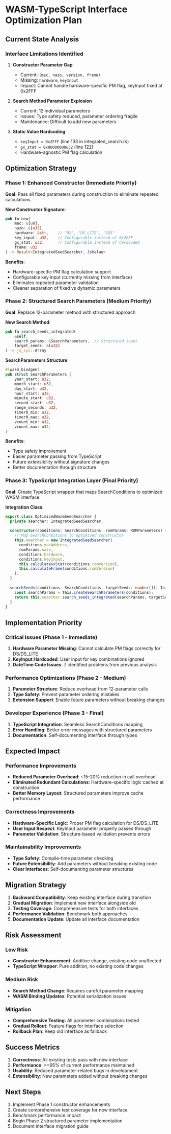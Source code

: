 # WASM-TypeScript Interface Optimization Plan

## Current State Analysis

### Interface Limitations Identified

1. **Constructor Parameter Gap**
   - Current: `(mac, nazo, version, frame)`
   - Missing: `hardware`, `keyInput`
   - Impact: Cannot handle hardware-specific PM flag, keyInput fixed at 0x2FFF

2. **Search Method Parameter Explosion**
   - Current: 12 individual parameters
   - Issues: Type safety reduced, parameter ordering fragile
   - Maintenance: Difficult to add new parameters

3. **Static Value Hardcoding**
   - `keyInput = 0x2FFF` (line 133 in integrated_search.rs)
   - `gx_stat = 0x06000000u32` (line 122)
   - Hardware-agnostic PM flag calculation

## Optimization Strategy

### Phase 1: Enhanced Constructor (Immediate Priority)

**Goal**: Pass all fixed parameters during construction to eliminate repeated calculations

**New Constructor Signature**:
```rust
pub fn new(
    mac: &[u8], 
    nazo: &[u32], 
    hardware: &str,    // "DS", "DS_LITE", "3DS"
    key_input: u32,    // Configurable instead of 0x2FFF
    gx_stat: u32,      // Configurable instead of hardcoded
    frame: u32
) -> Result<IntegratedSeedSearcher, JsValue>
```

**Benefits**:
- Hardware-specific PM flag calculation support
- Configurable key input (currently missing from interface)
- Eliminates repeated parameter validation
- Cleaner separation of fixed vs dynamic parameters

### Phase 2: Structured Search Parameters (Medium Priority)

**Goal**: Replace 12-parameter method with structured approach

**New Search Method**:
```rust
pub fn search_seeds_integrated(
    &self,
    search_params: &SearchParameters,  // Structured input
    target_seeds: &[u32]
) -> js_sys::Array
```

**SearchParameters Structure**:
```rust
#[wasm_bindgen]
pub struct SearchParameters {
    year_start: u32,
    month_start: u32,
    day_start: u32,
    hour_start: u32,
    minute_start: u32, 
    second_start: u32,
    range_seconds: u32,
    timer0_min: u32,
    timer0_max: u32,
    vcount_min: u32,
    vcount_max: u32,
}
```

**Benefits**:
- Type safety improvement
- Easier parameter passing from TypeScript
- Future extensibility without signature changes
- Better documentation through structure

### Phase 3: TypeScript Integration Layer (Final Priority)

**Goal**: Create TypeScript wrapper that maps SearchConditions to optimized WASM interface

**Integration Class**:
```typescript
export class OptimizedWasmSeedSearcher {
  private searcher: IntegratedSeedSearcher;
  
  constructor(conditions: SearchConditions, romParams: ROMParameters) {
    // Map SearchConditions to optimized constructor
    this.searcher = new IntegratedSeedSearcher(
      conditions.macAddress,
      romParams.nazo,
      conditions.hardware,
      conditions.keyInput,
      this.calculateGxStat(conditions.romVersion),
      this.calculateFrame(conditions.romVersion)
    );
  }
  
  searchSeeds(conditions: SearchConditions, targetSeeds: number[]): InitialSeedResult[] {
    const searchParams = this.createSearchParameters(conditions);
    return this.searcher.search_seeds_integrated(searchParams, targetSeeds);
  }
}
```

## Implementation Priority

### Critical Issues (Phase 1 - Immediate)
1. **Hardware Parameter Missing**: Cannot calculate PM flags correctly for DS/DS_LITE
2. **KeyInput Hardcoded**: User input for key combinations ignored
3. **DateTime Code Issues**: 7 identified problems from previous analysis

### Performance Optimizations (Phase 2 - Medium)
1. **Parameter Structure**: Reduce overhead from 12-parameter calls
2. **Type Safety**: Prevent parameter ordering mistakes
3. **Extension Support**: Enable future parameters without breaking changes

### Developer Experience (Phase 3 - Final)
1. **TypeScript Integration**: Seamless SearchConditions mapping
2. **Error Handling**: Better error messages with structured parameters
3. **Documentation**: Self-documenting interface through types

## Expected Impact

### Performance Improvements
- **Reduced Parameter Overhead**: ~15-20% reduction in call overhead
- **Eliminated Redundant Calculations**: Hardware-specific logic cached at construction
- **Better Memory Layout**: Structured parameters improve cache performance

### Correctness Improvements
- **Hardware-Specific Logic**: Proper PM flag calculation for DS/DS_LITE
- **User Input Respect**: KeyInput parameter properly passed through
- **Parameter Validation**: Structure-based validation prevents errors

### Maintainability Improvements
- **Type Safety**: Compile-time parameter checking
- **Future Extensibility**: Add parameters without breaking existing code
- **Clear Interfaces**: Self-documenting parameter structures

## Migration Strategy

1. **Backward Compatibility**: Keep existing interface during transition
2. **Gradual Migration**: Implement new interface alongside old
3. **Testing Coverage**: Comprehensive tests for both interfaces
4. **Performance Validation**: Benchmark both approaches
5. **Documentation Update**: Update all interface documentation

## Risk Assessment

### Low Risk
- **Constructor Enhancement**: Additive change, existing code unaffected
- **TypeScript Wrapper**: Pure addition, no existing code changes

### Medium Risk  
- **Search Method Change**: Requires careful parameter mapping
- **WASM Binding Updates**: Potential serialization issues

### Mitigation
- **Comprehensive Testing**: All parameter combinations tested
- **Gradual Rollout**: Feature flags for interface selection
- **Rollback Plan**: Keep old interface as fallback

## Success Metrics

1. **Correctness**: All existing tests pass with new interface
2. **Performance**: >=95% of current performance maintained
3. **Usability**: Reduced parameter-related bugs in development
4. **Extensibility**: New parameters added without breaking changes

## Next Steps

1. Implement Phase 1 constructor enhancements
2. Create comprehensive test coverage for new interface
3. Benchmark performance impact
4. Begin Phase 2 structured parameter implementation
5. Document interface migration guide

